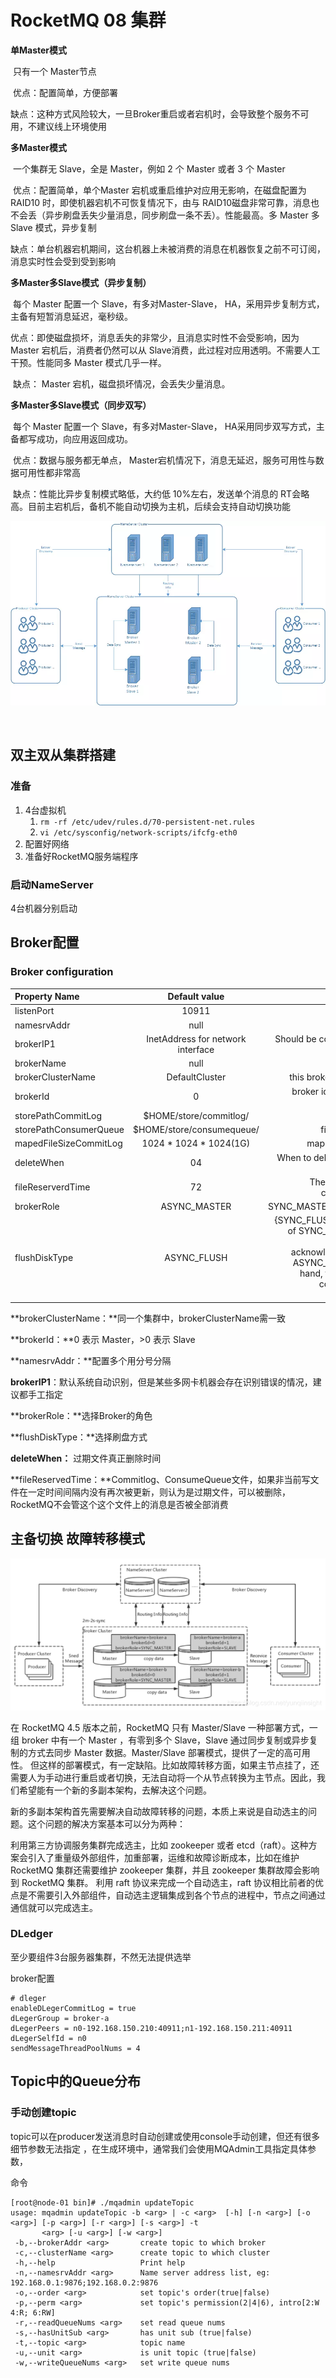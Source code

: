 # RocketMQ 08 集群

**单Master模式**

​    只有一个 Master节点

​    优点：配置简单，方便部署

​    缺点：这种方式风险较大，一旦Broker重启或者宕机时，会导致整个服务不可用，不建议线上环境使用

**多Master模式**

​    一个集群无 Slave，全是 Master，例如 2 个 Master 或者 3 个 Master

​    优点：配置简单，单个Master 宕机或重启维护对应用无影响，在磁盘配置为RAID10 时，即使机器宕机不可恢复情况下，由与 RAID10磁盘非常可靠，消息也不会丢（异步刷盘丢失少量消息，同步刷盘一条不丢）。性能最高。多 Master 多 Slave 模式，异步复制

​    缺点：单台机器宕机期间，这台机器上未被消费的消息在机器恢复之前不可订阅，消息实时性会受到受到影响

**多Master多Slave模式（异步复制）**

​    每个 Master 配置一个 Slave，有多对Master-Slave， HA，采用异步复制方式，主备有短暂消息延迟，毫秒级。

​    优点：即使磁盘损坏，消息丢失的非常少，且消息实时性不会受影响，因为Master 宕机后，消费者仍然可以从 Slave消费，此过程对应用透明。不需要人工干预。性能同多 Master 模式几乎一样。

​    缺点： Master 宕机，磁盘损坏情况，会丢失少量消息。

**多Master多Slave模式（同步双写）**

​    每个 Master 配置一个 Slave，有多对Master-Slave， HA采用同步双写方式，主备都写成功，向应用返回成功。

​    优点：数据与服务都无单点， Master宕机情况下，消息无延迟，服务可用性与数据可用性都非常高

​    缺点：性能比异步复制模式略低，大约低 10%左右，发送单个消息的 RT会略高。目前主宕机后，备机不能自动切换为主机，后续会支持自动切换功能

![img](images/webp2)

&nbsp;

## 双主双从集群搭建

### 准备

1. 4台虚拟机
   1. `rm -rf /etc/udev/rules.d/70-persistent-net.rules`
   2. `vi /etc/sysconfig/network-scripts/ifcfg-eth0`
2. 配置好网络
3. 准备好RocketMQ服务端程序

### 启动NameServer

4台机器分别启动

## Broker配置

### Broker configuration

| Property Name          |           Default value           |                                                      Details |
| :--------------------- | :-------------------------------: | -----------------------------------------------------------: |
| listenPort             |               10911               |                                       listen port for client |
| namesrvAddr            |               null                |                                          name server address |
| brokerIP1              | InetAddress for network interface |            Should be configured if having multiple addresses |
| brokerName             |               null                |                                                  broker name |
| brokerClusterName      |          DefaultCluster           |                         this broker belongs to which cluster |
| brokerId               |                 0                 |      broker id, 0 means master, positive integers mean slave |
| storePathCommitLog     |      $HOME/store/commitlog/       |                                     file path for commit log |
| storePathConsumerQueue |     $HOME/store/consumequeue/     |                                  file path for consume queue |
| mapedFileSizeCommitLog |      1024 * 1024 * 1024(1G)       |                              mapped file size for commit log |
| deleteWhen             |                04                 | When to delete the commitlog which is out of the reserve time |
| fileReserverdTime      |                72                 |   The number of hours to keep a commitlog before deleting it |
| brokerRole             |           ASYNC_MASTER            |                               SYNC_MASTER/ASYNC_MASTER/SLAVE |
| flushDiskType          |            ASYNC_FLUSH            | {SYNC_FLUSH/ASYNC_FLUSH}. Broker of SYNC_FLUSH mode flushes each message onto disk before acknowledging producer. Broker of ASYNC_FLUSH mode, on the other hand, takes advantage of group-committing, achieving better performance |

**brokerClusterName：**同一个集群中，brokerClusterName需一致

**brokerId：**0 表示 Master，>0 表示 Slave

**namesrvAddr：**配置多个用分号分隔

**brokerIP1**：默认系统自动识别，但是某些多网卡机器会存在识别错误的情况，建议都手工指定

**brokerRole：**选择Broker的角色

**flushDiskType：**选择刷盘方式

**deleteWhen：** 过期文件真正删除时间

**fileReservedTime：**Commitlog、ConsumeQueue文件，如果非当前写文件在一定时间间隔内没有再次被更新，则认为是过期文件，可以被删除，RocketMQ不会管这个这个文件上的消息是否被全部消费



## 主备切换 故障转移模式

![img](images/as.png)

在 RocketMQ 4.5 版本之前，RocketMQ 只有 Master/Slave 一种部署方式，一组 broker 中有一个 Master ，有零到多个 
Slave，Slave 通过同步复制或异步复制的方式去同步 Master 数据。Master/Slave 部署模式，提供了一定的高可用性。 
但这样的部署模式，有一定缺陷。比如故障转移方面，如果主节点挂了，还需要人为手动进行重启或者切换，无法自动将一个从节点转换为主节点。因此，我们希望能有一个新的多副本架构，去解决这个问题。

新的多副本架构首先需要解决自动故障转移的问题，本质上来说是自动选主的问题。这个问题的解决方案基本可以分为两种：

利用第三方协调服务集群完成选主，比如 zookeeper 或者 etcd（raft）。这种方案会引入了重量级外部组件，加重部署，运维和故障诊断成本，比如在维护 RocketMQ 集群还需要维护 zookeeper 集群，并且 zookeeper 集群故障会影响到 RocketMQ 集群。
利用 raft 协议来完成一个自动选主，raft 协议相比前者的优点是不需要引入外部组件，自动选主逻辑集成到各个节点的进程中，节点之间通过通信就可以完成选主。



### DLedger

至少要组件3台服务器集群，不然无法提供选举

broker配置

```
# dleger
enableDLegerCommitLog = true
dLegerGroup = broker-a
dLegerPeers = n0-192.168.150.210:40911;n1-192.168.150.211:40911
dLegerSelfId = n0
sendMessageThreadPoolNums = 4

```

## Topic中的Queue分布

### 手动创建topic

topic可以在producer发送消息时自动创建或使用console手动创建，但还有很多细节参数无法指定 ，在生成环境中，通常我们会使用MQAdmin工具指定具体参数，

命令

```
[root@node-01 bin]# ./mqadmin updateTopic
usage: mqadmin updateTopic -b <arg> | -c <arg>  [-h] [-n <arg>] [-o <arg>] [-p <arg>] [-r <arg>] [-s <arg>] -t
       <arg> [-u <arg>] [-w <arg>]
 -b,--brokerAddr <arg>       create topic to which broker
 -c,--clusterName <arg>      create topic to which cluster
 -h,--help                   Print help
 -n,--namesrvAddr <arg>      Name server address list, eg: 192.168.0.1:9876;192.168.0.2:9876
 -o,--order <arg>            set topic's order(true|false)
 -p,--perm <arg>             set topic's permission(2|4|6), intro[2:W 4:R; 6:RW]
 -r,--readQueueNums <arg>    set read queue nums
 -s,--hasUnitSub <arg>       has unit sub (true|false)
 -t,--topic <arg>            topic name
 -u,--unit <arg>             is unit topic (true|false)
 -w,--writeQueueNums <arg>   set write queue nums

```

